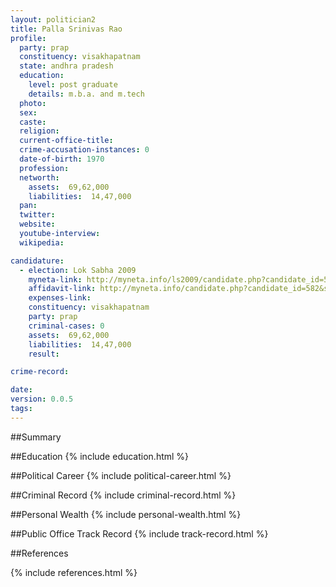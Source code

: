 ```yaml
---
layout: politician2
title: Palla Srinivas Rao
profile: 
  party: prap
  constituency: visakhapatnam
  state: andhra pradesh
  education: 
    level: post graduate
    details: m.b.a. and m.tech
  photo: 
  sex: 
  caste: 
  religion: 
  current-office-title: 
  crime-accusation-instances: 0
  date-of-birth: 1970
  profession: 
  networth: 
    assets:  69,62,000
    liabilities:  14,47,000
  pan: 
  twitter: 
  website: 
  youtube-interview: 
  wikipedia: 

candidature: 
  - election: Lok Sabha 2009
    myneta-link: http://myneta.info/ls2009/candidate.php?candidate_id=582
    affidavit-link: http://myneta.info/candidate.php?candidate_id=582&scan=original
    expenses-link: 
    constituency: visakhapatnam 
    party: prap
    criminal-cases: 0
    assets:  69,62,000
    liabilities:  14,47,000
    result:  

crime-record: 

date: 
version: 0.0.5
tags: 
---
```

##Summary


##Education
{% include education.html %}


##Political Career
{% include political-career.html %}


##Criminal Record
{% include criminal-record.html %}


##Personal Wealth
{% include personal-wealth.html %}


##Public Office Track Record
{% include track-record.html %}


##References


{% include references.html %}